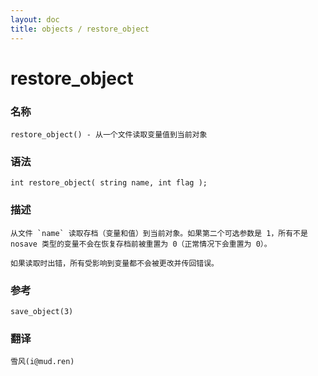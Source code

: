 ```yaml
---
layout: doc
title: objects / restore_object
---
```

# restore_object

### 名称

    restore_object() - 从一个文件读取变量值到当前对象

### 语法

    int restore_object( string name, int flag );

### 描述

    从文件 `name` 读取存档（变量和值）到当前对象。如果第二个可选参数是 1，所有不是 nosave 类型的变量不会在恢复存档前被重置为 0（正常情况下会重置为 0）。

    如果读取时出错，所有受影响到变量都不会被更改并传回错误。

### 参考

    save_object(3)

### 翻译

    雪风(i@mud.ren)
